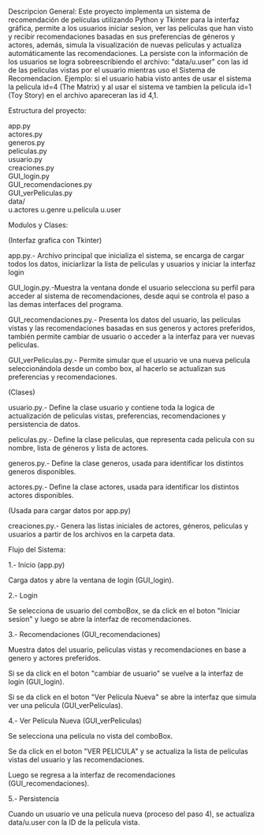 Descripcion General:
Este proyecto implementa un sistema de recomendación de películas utilizando Python y Tkinter para la interfaz gráfica, permite a los usuarios iniciar sesion, ver las películas que han visto y recibir recomendaciones basadas en sus preferencias de géneros y actores, además, simula la visualización de nuevas películas y actualiza automáticamente las recomendaciones. La persiste con la información de los usuarios se logra sobreescribiendo el archivo: "data/u.user" con las id de las peliculas vistas por el usuario mientras uso el Sistema de Recomendacion. Ejemplo: si el usuario habia visto antes de usar el sistema la pelicula id=4 (The Matrix) y al usar el sistema ve tambien la pelicula id=1 (Toy Story) en el archivo apareceran las id 4,1.

Estructura del proyecto:

app.py                  
actores.py              
generos.py              
peliculas.py            
usuario.py              
creaciones.py          
GUI_login.py            
GUI_recomendaciones.py  
GUI_verPeliculas.py     
data/                   
  u.actores
  u.genre
  u.pelicula
  u.user

Modulos y Clases:

(Interfaz grafica con Tkinter)

app.py.- Archivo principal que inicializa el sistema, se encarga de cargar todos los datos, iniciarlizar la lista de peliculas y usuarios y iniciar la interfaz login

GUI_login.py.-Muestra la ventana donde el usuario selecciona su perfil para acceder al sistema de recomendaciones, desde aqui se controla el paso a las demas interfaces del programa.

GUI_recomendaciones.py.- Presenta los datos del usuario, las peliculas vistas y las recomendaciones basadas en sus generos y actores preferidos, también permite cambiar de usuario o acceder a la interfaz para ver nuevas peliculas.

GUI_verPeliculas.py.- Permite simular que el usuario ve una nueva pelicula seleccionándola desde un combo box, al hacerlo se actualizan sus preferencias y recomendaciones.

(Clases)

usuario.py.- Define la clase usuario y contiene toda la logica de actualización de peliculas vistas, preferencias, recomendaciones y persistencia de datos.

peliculas.py.- Define la clase peliculas, que representa cada pelicula con su nombre, lista de géneros y lista de actores.

generos.py.- Define la clase generos, usada para identificar los distintos generos disponibles.

actores.py.- Define la clase actores, usada para identificar los distintos actores disponibles.

(Usada para cargar datos por app.py)

creaciones.py.- Genera las listas iniciales de actores, géneros, peliculas y usuarios a partir de los archivos en la carpeta data.


Flujo del Sistema:

1.- Inicio (app.py)

  Carga datos y abre la ventana de login (GUI_login).
  
2.- Login

  Se selecciona de usuario del comboBox, se da click en el boton "Iniciar sesion" y luego se abre la interfaz de recomendaciones.
  
3.- Recomendaciones (GUI_recomendaciones)

  Muestra datos del usuario, peliculas vistas y recomendaciones en base a genero y actores preferidos.
  
  Si se da click en el boton "cambiar de usuario" se vuelve a la interfaz de login (GUI_login).
  
  Si se da click en el boton "Ver Película Nueva" se abre la interfaz que simula ver una pelicula (GUI_verPeliculas).
  
4.- Ver Película Nueva (GUI_verPeliculas)

  Se selecciona una película no vista del comboBox.
  
  Se da click en el boton "VER PELICULA" y se actualiza la lista de peliculas vistas del usuario y las recomendaciones.
  
  Luego se regresa a la interfaz de recomendaciones (GUI_recomendaciones).
  
5.- Persistencia

  Cuando un usuario ve una película nueva (proceso del paso 4), se actualiza data/u.user con la ID de la película vista.
  
  
